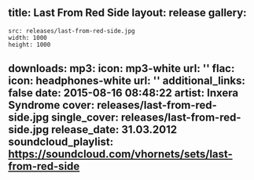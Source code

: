 title: Last From Red Side
layout: release
gallery:
  - 
    src: releases/last-from-red-side.jpg
    width: 1000
    height: 1000
downloads:
  mp3:
    icon: mp3-white
    url: ''
  flac:
    icon: headphones-white
    url: ''
additional_links: false
date: 2015-08-16 08:48:22
artist: Inxera Syndrome
cover: releases/last-from-red-side.jpg
single_cover: releases/last-from-red-side.jpg
release_date: 31.03.2012
soundcloud_playlist: https://soundcloud.com/vhornets/sets/last-from-red-side
---
